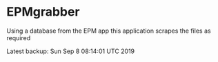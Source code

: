 # EPMgrabber
Using a database from the EPM app this application scrapes the files as required


Latest backup: Sun Sep 8 08:14:01 UTC 2019
